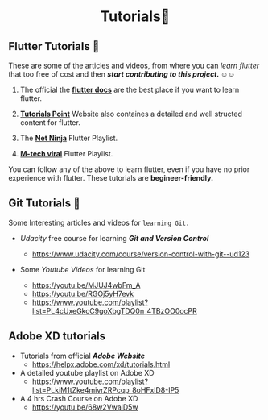 <h1 align="center">Tutorials📰</h1>

## Flutter Tutorials 💙 

These are some of the articles and videos, from where you can *learn flutter* that too free of cost and then ***start contributing to this project. ☺️☺️***

1. The official the [**flutter docs**](https://flutter.dev/docs/reference/tutorials) are the best place if you want to learn flutter.

2. [**Tutorials Point**](https://www.tutorialspoint.com/flutter/index.htm) Website also containes a detailed and well structed content for flutter.

3. The [**Net Ninja**](https://www.youtube.com/playlist?list=PL4cUxeGkcC9jLYyp2Aoh6hcWuxFDX6PBJ) Flutter Playlist.

4. [**M-tech viral**](https://www.youtube.com/playlist?list=PLR2qQy0Zxs_UdqAcaipPR3CG1Ly57UlhV) Flutter Playlist.
 
You can follow any of the above to learn flutter, even if you have no prior experience with flutter. These tutorials are **begineer-friendly.**


## Git Tutorials 🚩

Some Interesting articles and videos for `learning Git.`

* *Udacity* free course for learning ***Git and Version Control***
  * https://www.udacity.com/course/version-control-with-git--ud123

* Some *Youtube Videos* for learning Git
  * https://youtu.be/MJUJ4wbFm_A
  * https://youtu.be/RGOj5yH7evk
  * https://www.youtube.com/playlist?list=PL4cUxeGkcC9goXbgTDQ0n_4TBzOO0ocPR

## Adobe XD tutorials

* Tutorials from official ***Adobe Website***
  * https://helpx.adobe.com/xd/tutorials.html
* A detailed youtube playlist on Adobe XD
  * https://www.youtube.com/playlist?list=PLkiM1tZke4mivrZRPcqp_8oHFxlD8-IP5
* A 4 hrs Crash Course on Adobe XD
  * https://youtu.be/68w2VwalD5w
